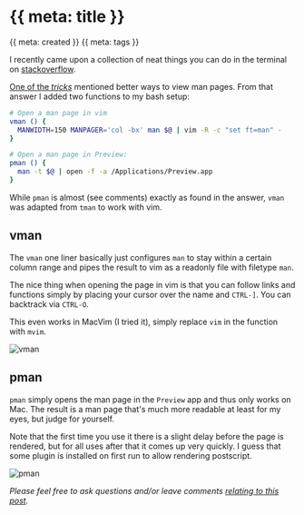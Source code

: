 # {{ meta: title }}

{{ meta: created }}
{{ meta: tags }}

I recently came upon a collection of neat things you can do in the terminal on
[stackoverflow](http://apple.stackexchange.com/questions/5435/got-any-tips-or-tricks-for-terminal-in-mac-os-x).

[One of the *tricks*](http://apple.stackexchange.com/a/5461) mentioned better ways to view man pages. From that answer I
added two functions to my bash setup:

```sh
# Open a man page in vim
vman () {
  MANWIDTH=150 MANPAGER='col -bx' man $@ | vim -R -c "set ft=man" -
}

# Open a man page in Preview:
pman () {
  man -t $@ | open -f -a /Applications/Preview.app
}

```

While `pman` is almost (see comments) exactly as found in the answer, `vman` was adapted from `tman` to work with vim.

## vman

The `vman` one liner basically just configures `man` to stay within a certain column range and pipes the result to vim
as a readonly file with filetype `man`.

The nice thing when opening the page in vim is that you can follow links and functions simply by placing your cursor
over the name and `CTRL-]`. You can backtrack via `CTRL-O`.

This even works in MacVim (I tried it), simply replace `vim` in the function with `mvim`.

![vman](https://raw.github.com/thlorenz/thlorenz.com-blog/master/assets/images/vman.gif)

## pman

`pman` simply opens the man page in the `Preview` app and thus only works on Mac. The result is a man page that's much
more readable at least for my eyes, but judge for yourself.

Note that the first time you use it there is a slight delay before the page is rendered, but for all uses after that it
comes up very quickly. I guess that some plugin is installed on first run to allow rendering postscript.

![pman](https://raw.github.com/thlorenz/thlorenz.com-blog/master/assets/images/pman.png)

*Please feel free to ask questions and/or leave comments [relating to this post](https://github.com/thlorenz/thlorenz.com-blog/issues/5).*
